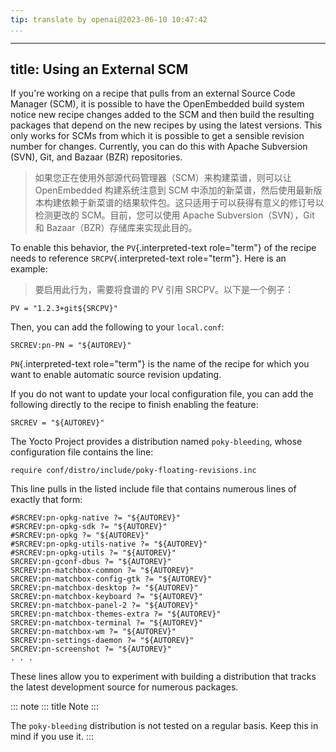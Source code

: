 ```yaml
---
tip: translate by openai@2023-06-10 10:47:42
...
```

---
title: Using an External SCM
----------------------------

If you\'re working on a recipe that pulls from an external Source Code Manager (SCM), it is possible to have the OpenEmbedded build system notice new recipe changes added to the SCM and then build the resulting packages that depend on the new recipes by using the latest versions. This only works for SCMs from which it is possible to get a sensible revision number for changes. Currently, you can do this with Apache Subversion (SVN), Git, and Bazaar (BZR) repositories.

> 如果您正在使用外部源代码管理器（SCM）来构建菜谱，则可以让 OpenEmbedded 构建系统注意到 SCM 中添加的新菜谱，然后使用最新版本构建依赖于新菜谱的结果软件包。这只适用于可以获得有意义的修订号以检测更改的 SCM。目前，您可以使用 Apache Subversion（SVN），Git 和 Bazaar（BZR）存储库来实现此目的。

To enable this behavior, the `PV`{.interpreted-text role="term"} of the recipe needs to reference `SRCPV`{.interpreted-text role="term"}. Here is an example:

> 要启用此行为，需要将食谱的 PV 引用 SRCPV。以下是一个例子：

```
PV = "1.2.3+git${SRCPV}"
```

Then, you can add the following to your `local.conf`:

```
SRCREV:pn-PN = "${AUTOREV}"
```

`PN`{.interpreted-text role="term"} is the name of the recipe for which you want to enable automatic source revision updating.

If you do not want to update your local configuration file, you can add the following directly to the recipe to finish enabling the feature:

```
SRCREV = "${AUTOREV}"
```

The Yocto Project provides a distribution named `poky-bleeding`, whose configuration file contains the line:

```
require conf/distro/include/poky-floating-revisions.inc
```

This line pulls in the listed include file that contains numerous lines of exactly that form:

```
#SRCREV:pn-opkg-native ?= "${AUTOREV}"
#SRCREV:pn-opkg-sdk ?= "${AUTOREV}"
#SRCREV:pn-opkg ?= "${AUTOREV}"
#SRCREV:pn-opkg-utils-native ?= "${AUTOREV}"
#SRCREV:pn-opkg-utils ?= "${AUTOREV}"
SRCREV:pn-gconf-dbus ?= "${AUTOREV}"
SRCREV:pn-matchbox-common ?= "${AUTOREV}"
SRCREV:pn-matchbox-config-gtk ?= "${AUTOREV}"
SRCREV:pn-matchbox-desktop ?= "${AUTOREV}"
SRCREV:pn-matchbox-keyboard ?= "${AUTOREV}"
SRCREV:pn-matchbox-panel-2 ?= "${AUTOREV}"
SRCREV:pn-matchbox-themes-extra ?= "${AUTOREV}"
SRCREV:pn-matchbox-terminal ?= "${AUTOREV}"
SRCREV:pn-matchbox-wm ?= "${AUTOREV}"
SRCREV:pn-settings-daemon ?= "${AUTOREV}"
SRCREV:pn-screenshot ?= "${AUTOREV}"
. . .
```

These lines allow you to experiment with building a distribution that tracks the latest development source for numerous packages.

::: note
::: title
Note
:::

The `poky-bleeding` distribution is not tested on a regular basis. Keep this in mind if you use it.
:::
